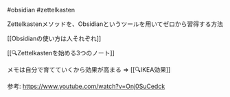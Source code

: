 #obsidian #zettelkasten

Zettelkastenメソッドを、Obsidianというツールを用いてゼロから習得する方法

[[Obsidianの使い方は人それぞれ]]

[[🔍Zettelkastenを始める3つのノート]]

メモは自分で育てていくから効果が高まる => [[🔍IKEA効果]]

参考:
https://www.youtube.com/watch?v=Onj0SuCedck